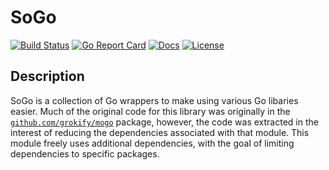 # SoGo

[![Build Status][build-status-svg]][build-status-link]
[![Go Report Card][goreport-svg]][goreport-link]
[![Docs][docs-godoc-svg]][docs-godoc-link]
[![License][license-svg]][license-link]

## Description

SoGo is a collection of Go wrappers to make using various Go libaries easier. Much of the original code for this library was originally in the [`github.com/grokify/mogo`](https://github.com/grokify/mogo) package, however, the code was extracted in the interest of reducing the dependencies associated with that module. This module freely uses additional dependencies, with the goal of limiting dependencies to specific packages.

 [build-status-svg]: https://github.com/grokify/sogo/workflows/build/badge.svg
 [build-status-link]: https://github.com/grokify/sogo/actions
 [goreport-svg]: https://goreportcard.com/badge/github.com/grokify/sogo
 [goreport-link]: https://goreportcard.com/report/github.com/grokify/sogo
 [docs-godoc-svg]: https://pkg.go.dev/badge/github.com/grokify/sogo
 [docs-godoc-link]: https://pkg.go.dev/github.com/grokify/sogo
 [license-svg]: https://img.shields.io/badge/license-MIT-blue.svg
 [license-link]: https://github.com/grokify/sogo/blob/master/LICENSE
 